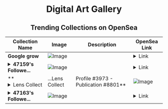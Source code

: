 <div align="center">

# Digital Art Gallery

## Trending Collections on OpenSea

| Collection Name                       | Image                                                                                     | Description                       | OpenSea Link                                                                                          |
|---------------------------------------|-------------------------------------------------------------------------------------------|-----------------------------------|--------------------------------------------------------------------------------------------------------|
| **Google grow** | ![Image](https://i.seadn.io/s/raw/files/0cfd5991f2dfec7947f4e2c29ddb93d6.jpg?w=500&auto=format?w=200&auto=format) |  | <details><summary>Link</summary>[Google grow](https://opensea.io/collection/google-grow-1)</details> |
| **<details><summary>47159's Followe...</summary>47159's Follower</details>** | ![Image](https://i.seadn.io/s/raw/files/19f9f090920392cc3650cbdf4361755b.png?w=500&auto=format?w=200&auto=format) |  | <details><summary>Link</summary>[47159's Follower](https://opensea.io/collection/47159-s-follower)</details> |
| **<details><summary>Lens Collect | ...</summary>Lens Collect | Profile #3973 - Publication #8801</details>** | ![Image](https://i.seadn.io/s/raw/files/6cd75ba7e774e4e2aa08890b6d32bf1b.png?w=500&auto=format?w=200&auto=format) |  | <details><summary>Link</summary>[Lens Collect | Profile #3973 - Publication #8801](https://opensea.io/collection/lens-collect-profile-3973-publication-8801)</details> |
| **<details><summary>47163's Followe...</summary>47163's Follower</details>** | ![Image](https://i.seadn.io/s/raw/files/19f9f090920392cc3650cbdf4361755b.png?w=500&auto=format?w=200&auto=format) |  | <details><summary>Link</summary>[47163's Follower](https://opensea.io/collection/47163-s-follower)</details> |

</div>